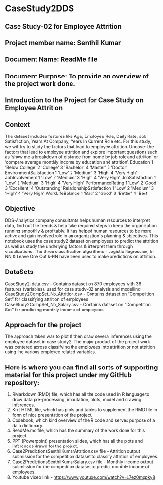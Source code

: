 # CaseStudy2DDS
## Case Study-02 for Employee Attrition
## Project member name: Senthil Kumar
## Document Name: ReadMe file
## Document Purpose: To provide an overview of the project work done.

## Introduction to the Project for Case Study on Employee Attrition
## Context
The dataset includes features like Age, Employee Role, Daily Rate, Job Satisfaction, Years At Company, Years In Current Role etc. 
For this study, we will try to study the factors that lead to employee attrition. 
Uncover the factors that lead to employee attrition and explore important questions such as ‘show me a breakdown of distance from home by job role and attrition’ or ‘compare average monthly income by education and attrition’. 
Education 1 'Below College' 2 'College' 3 'Bachelor' 4 'Master' 5 'Doctor'
EnvironmentSatisfaction 1 'Low' 2 'Medium' 3 'High' 4 'Very High'
JobInvolvement
1 'Low' 2 'Medium' 3 'High' 4 'Very High'
JobSatisfaction 1 'Low' 2 'Medium' 3 'High' 4 'Very High'
PerformanceRating
1 'Low' 2 'Good' 3 'Excellent' 4 'Outstanding'
RelationshipSatisfaction
1 'Low' 2 'Medium' 3 'High' 4 'Very High'
WorkLifeBalance 1 'Bad' 2 'Good' 3 'Better' 4 'Best'

## Objective
DDS-Analytics company consultants helps human resources to interpret data, find out the trends & help take required steps to keep the organization running smoothly & profitably. 
It has helped human resources to be more active and gain involved role in an organization's planning & objectives. 
This notebook uses the case study2 dataset on employees to predict the attrition as well as study the underlying factors & interpret them through visualizations. 
The three classification algorithms - Logistic Regression, k-NN & Leave One Out k-NN have been used to make predictions on attrition.

## DataSets
CaseStudy2-data.csv - Contains dataset on 870 employees with 36 features (variables), used for case study-02 analysis and modelling
CaseStudy2CompSet_No_Attrition.csv - Contains dataset on “Competition Set” for classifying attrition of employees
CaseStudy2CompSet_No_Salary.csv - Contains dataset on “Competition Set” for predicting monthly income of employees

## Approach for the project
The approach taken was to plot & then draw several inferences using the employee dataset in case study2.
The major product of the project work was centered across classifying the employees into attrition or not attrition using the various employee related variables.

## Here is where you can find all sorts of supporting material for this project under my GitHub repository:  
1. RMarkdown (RMD) file, which has all the code used in R language to draw data pre-processing, imputation, plots, model and drawing inferences.
2. Knit HTML file, which has plots and tables to supplement the RMD file in form of nice presentation of the project.
3. Codebook, which kind overview of the R code and serves purpose of a data dictionary.
4. ReadMe.md file, which has the summary of the work done for this project.
5. PPT (Powerpoint) presentation slides, which has all the plots and inferences drawn for the project.
6. Case2PredictionsSenthilKumarAttrition.csv file - Attrition output submission for the competition dataset to classify attrition of employees.
7. Case2PredictionsSenthilKumarSalary.csv file - Monthly income output submission for the competition dataset to predict monthly income of employees.
8. Youtube video link - https://www.youtube.com/watch?v=L7ez0mqpky8


